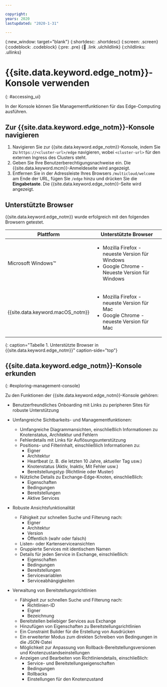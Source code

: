 ```yaml
---

copyright:
years: 2020
lastupdated: "2020-1-31"

---
```


{:new_window: target="blank"}
{:shortdesc: .shortdesc}
{:screen: .screen}
{:codeblock: .codeblock}
{:pre: .pre}
{:child: .link .ulchildlink}
{:childlinks: .ullinks}

# {{site.data.keyword.edge_notm}}-Konsole verwenden
{: #accessing_ui}

In der Konsole können Sie Managementfunktionen für das Edge-Computing ausführen. 
 
## Zur {{site.data.keyword.edge_notm}}-Konsole navigieren

1. Navigieren Sie zur {{site.data.keyword.edge_notm}}-Konsole, indem Sie zu `https://<cluster-url>/edge` navigieren, wobei `<cluster-url>` für den externen Ingress des Clusters steht.
2. Geben Sie Ihre Benutzerberechtigungsnachweise ein. Die {{site.data.keyword.mcm}}-Anmeldeseite wird angezeigt.
3. Entfernen Sie in der Adressleiste Ihres Browsers `/multicloud/welcome` am Ende der URL, fügen Sie `/edge` hinzu und drücken Sie die **Eingabetaste**. Die {{site.data.keyword.edge_notm}}-Seite wird angezeigt.

## Unterstützte Browser

{{site.data.keyword.edge_notm}} wurde erfolgreich mit den folgenden Browsern getestet.

|Plattform|Unterstützte Browser|
|--------|------------------|
|Microsoft Windows™|<ul><li>Mozilla Firefox - neueste Version für Windows</li><li>Google Chrome - Neueste Version für Windows</li></ul>|
|{{site.data.keyword.macOS_notm}}|<ul><li>Mozilla Firefox - neueste Version für Mac</li><li>Google Chrome - neueste Version für Mac</li></ul>|
{: caption="Tabelle 1. Unterstützte Browser in {{site.data.keyword.edge_notm}}" caption-side="top"}


## {{site.data.keyword.edge_notm}}-Konsole erkunden
{: #exploring-management-console}

Zu den Funktionen der {{site.data.keyword.edge_notm}}-Konsole gehören:

* Benutzerfreundliches Onboarding mit Links zu peripheren Sites für robuste Unterstützung
* Umfangreiche Sichtbarkeits- und Managementfunktionen:
  * Umfangreiche Diagrammansichten, einschließlich Informationen zu Knotenstatus, Architektur und Fehlern
  * Fehlerdetails mit Links für Auflösungsunterstützung
  * Positions- und Filterinhalt, einschließlich Informationen zu: 
    * Eigner
    * Architektur 
    * Heartbeat (z. B. die letzten 10 Jahre, aktueller Tag usw.)
    * Knotenstatus (Aktiv, Inaktiv, Mit Fehler usw.)
    * Bereitstellungstyp (Richtlinie oder Muster)
  * Nützliche Details zu Exchange-Edge-Knoten, einschließlich:
    * Eigenschaften
    * Bedingungen 
    * Bereitstellungen
    * Aktive Services

* Robuste Ansichtsfunktionalität

  * Fähigkeit zur schnellen Suche und Filterung nach: 
    * Eigner
    * Architektur
    * Version
    * Öffentlich (wahr oder falsch)
  * Listen- oder Kartenserviceansichten
  * Gruppierte Services mit identischem Namen
  * Details für jeden Service in Exchange, einschließlich: 
    * Eigenschaften
    * Bedingungen
    * Bereitstellungen
    * Servicevariablen
    * Serviceabhängigkeiten
  
* Verwaltung von Bereitstellungsrichtlinien

  * Fähigkeit zur schnellen Suche und Filterung nach:
    * Richtlinien-ID
    * Eigner
    * Bezeichnung
  * Bereitstellen beliebiger Services aus Exchange
  * Hinzufügen von Eigenschaften zu Bereitstellungsrichtlinien
  * Ein Constraint Builder für die Erstellung von Ausdrücken 
  * Ein erweiterter Modus zum direkten Schreiben von Bedingungen in die JSON-Datei
  * Möglichkeit zur Anpassung von Rollback-Bereitstellungsversionen und Knotenzustandseinstellungen
  * Anzeigen und Bearbeiten von Richtliniendetails, einschließlich:
    * Service- und Bereitstellungseigenschaften
    * Bedingungen
    * Rollbacks
    * Einstellungen für den Knotenzustand
  
